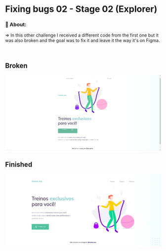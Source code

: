 # Fixing bugs 02 - Stage 02 (Explorer)

### 📝 About:

<p>=> In this other challenge I received a different code from the first one but it was also broken and the goal was to fix it and leave it the way it's on Figma.</p>

<br>

## Broken
<img style="width:700px" src="images/project_broken.png"/>

<br>

## Finished
<img style="width:700px" src="images/project_finish.png"/>
